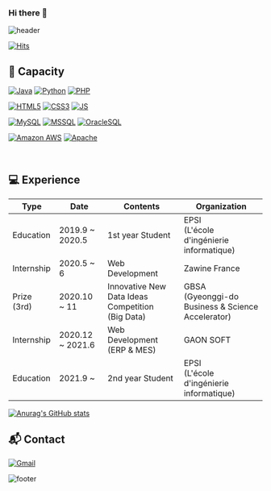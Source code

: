 ### Hi there 👋

![header](https://capsule-render.vercel.app/api?type=waving&color=timeGradient&height=300&section=header&text=DEV%20of%20SHIM&fontSize=70&animation=waving&descSize=30&rotate=3&descSize=20&desc=Welcome%20to%20My%20Page%20👨‍💻&fontAlignY=40)

[![Hits](https://hits.seeyoufarm.com/api/count/incr/badge.svg?url=https%3A%2F%2Fgithub.com%2FSangmin-SHIM&count_bg=%23477BE3&title_bg=%23555555&icon=&icon_color=%23E7E7E7&title=hits&edge_flat=false)](https://hits.seeyoufarm.com)

<!-- TECH -->
## 🧠 Capacity

[![Java](https://img.shields.io/badge/Java-007396?style=flat-square&logo=Java&logoColor=white)](github.com/Joowon0220/TODO-List)
[![Python](https://img.shields.io/badge/Python-3776AB?style=flat-square&logo=Python&logoColor=white)](github.com/Joowon0220/TODO-List)
[![PHP](https://img.shields.io/badge/PHP-777BB4?style=flat-square&logo=PHP&logoColor=white)](github.com/Joowon0220/TODO-List)

[![HTML5](https://img.shields.io/badge/HTML5-E34F26?style=flat-square&logo=HTML5&logoColor=white)](github.com/Joowon0220/TODO-List)
[![CSS3](https://img.shields.io/badge/CSS3-1572B6?style=flat-square&logo=CSS3&logoColor=white)](github.com/Joowon0220/TODO-List)
[![JS](https://img.shields.io/badge/JavaScript-F7DF1E?style=flat-square&logo=JavaScript&logoColor=black)](github.com/Joowon0220/TODO-List)

[![MySQL](https://img.shields.io/badge/MySQL-4479A1?style=flat-square&logo=MySQL&logoColor=white)](github.com/Joowon0220/TODO-List)
[![MSSQL](https://img.shields.io/badge/MSSQL-CC2927?style=flat-square&logo=MicrosoftSQLServer&logoColor=white)](github.com/Joowon0220/TODO-List)
[![OracleSQL](https://img.shields.io/badge/OracleSQL-F80000?style=flat-square&logo=Oracle&logoColor=white)](github.com/Joowon0220/TODO-List)

[![Amazon AWS](https://img.shields.io/badge/AWS-232F3E?style=flat-square&logo=AmazonAWS&logoColor=white)](github.com/Joowon0220/TODO-List)
[![Apache](https://img.shields.io/badge/Tomcat-5E97B6?style=flat-square&logo=Apache%20Groovy&logoColor=white)](github.com/Joowon0220/TODO-List)

<br>

<!-- Career -->
## 💻 Experience

| Type | Date | Contents | Organization |
| ------ | ------ | ------ | ------ |
| Education | 2019.9 ~ 2020.5 | 1st year Student | EPSI <br>(L'école d'ingénierie informatique) |
| Internship | 2020.5 ~ 6 | Web Development | Zawine France |
| Prize (3rd) | 2020.10 ~ 11 | Innovative New Data Ideas Competition <br>(Big Data) | GBSA <br>(Gyeonggi-do Business & Science Accelerator) |
| Internship | 2020.12 ~ 2021.6 | Web Development (ERP & MES) | GAON SOFT |
| Education | 2021.9 ~ | 2nd year Student | EPSI <br>(L'école d'ingénierie informatique) |


[![Anurag's GitHub stats](https://github-readme-stats.vercel.app/api?username=Sangmin-SHIM)](https://github.com/Sangmin-SHIM)


<!-- Contact -->
## :mailbox_with_mail: Contact

[![Gmail](https://img.shields.io/badge/Gmail-D14836?style=flat-square&logo=gmail&logoColor=white)]()


![footer](https://capsule-render.vercel.app/api?section=footer&type=waving&color=timeGradient)


